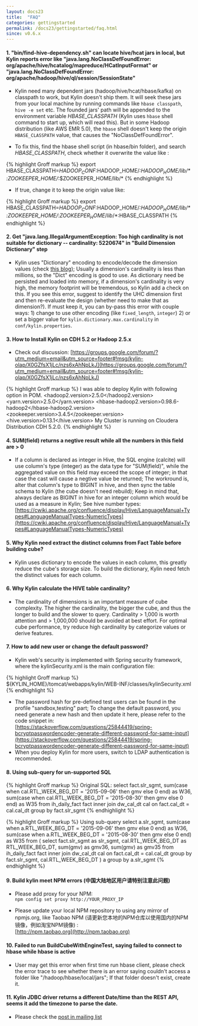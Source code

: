 ```yaml
---
layout: docs23
title:  "FAQ"
categories: gettingstarted
permalink: /docs23/gettingstarted/faq.html
since: v0.6.x
---
```


#### 1. "bin/find-hive-dependency.sh" can locate hive/hcat jars in local, but Kylin reports error like "java.lang.NoClassDefFoundError: org/apache/hive/hcatalog/mapreduce/HCatInputFormat" or "java.lang.NoClassDefFoundError: org/apache/hadoop/hive/ql/session/SessionState"

  * Kylin need many dependent jars (hadoop/hive/hcat/hbase/kafka) on classpath to work, but Kylin doesn't ship them. It will seek these jars from your local machine by running commands like `hbase classpath`, `hive -e set` etc. The founded jars' path will be appended to the environment variable *HBASE_CLASSPATH* (Kylin uses `hbase` shell command to start up, which will read this). But in some Hadoop distribution (like AWS EMR 5.0), the `hbase` shell doesn't keep the origin `HBASE_CLASSPATH` value, that causes the "NoClassDefFoundError".

  * To fix this, find the hbase shell script (in hbase/bin folder), and search *HBASE_CLASSPATH*, check whether it overwrite the value like :

  {% highlight Groff markup %}
  export HBASE_CLASSPATH=$HADOOP_CONF:$HADOOP_HOME/*:$HADOOP_HOME/lib/*:$ZOOKEEPER_HOME/*:$ZOOKEEPER_HOME/lib/*
  {% endhighlight %}

  * If true, change it to keep the origin value like:

   {% highlight Groff markup %}
  export HBASE_CLASSPATH=$HADOOP_CONF:$HADOOP_HOME/*:$HADOOP_HOME/lib/*:$ZOOKEEPER_HOME/*:$ZOOKEEPER_HOME/lib/*:$HBASE_CLASSPATH
  {% endhighlight %}

#### 2. Get "java.lang.IllegalArgumentException: Too high cardinality is not suitable for dictionary -- cardinality: 5220674" in "Build Dimension Dictionary" step

  * Kylin uses "Dictionary" encoding to encode/decode the dimension values (check [this blog](/blog/2015/08/13/kylin-dictionary/)); Usually a dimension's cardinality is less than millions, so the "Dict" encoding is good to use. As dictionary need be persisted and loaded into memory, if a dimension's cardinality is very high, the memory footprint will be tremendous, so Kylin add a check on this. If you see this error, suggest to identify the UHC dimension first and then re-evaluate the design (whether need to make that as dimension?). If must keep it, you can by-pass this error with couple ways: 1) change to use other encoding (like `fixed_length`, `integer`) 2) or set a bigger value for `kylin.dictionary.max.cardinality` in `conf/kylin.properties`.


#### 3. How to Install Kylin on CDH 5.2 or Hadoop 2.5.x

  * Check out discussion: [https://groups.google.com/forum/?utm_medium=email&utm_source=footer#!msg/kylin-olap/X0GZfsX1jLc/nzs6xAhNpLkJ](https://groups.google.com/forum/?utm_medium=email&utm_source=footer#!msg/kylin-olap/X0GZfsX1jLc/nzs6xAhNpLkJ)

  {% highlight Groff markup %}
  I was able to deploy Kylin with following option in POM.
  <hadoop2.version>2.5.0</hadoop2.version>
  <yarn.version>2.5.0</yarn.version>
  <hbase-hadoop2.version>0.98.6-hadoop2</hbase-hadoop2.version>
  <zookeeper.version>3.4.5</zookeeper.version>
  <hive.version>0.13.1</hive.version>
  My Cluster is running on Cloudera Distribution CDH 5.2.0.
  {% endhighlight %}


#### 4. SUM(field) returns a negtive result while all the numbers in this field are > 0
  * If a column is declared as integer in Hive, the SQL engine (calcite) will use column's type (integer) as the data type for "SUM(field)", while the aggregated value on this field may exceed the scope of integer; in that case the cast will cause a negtive value be returned; The workround is, alter that column's type to BIGINT in hive, and then sync the table schema to Kylin (the cube doesn't need rebuild); Keep in mind that, always declare as BIGINT in hive for an integer column which would be used as a measure in Kylin; See hive number types: [https://cwiki.apache.org/confluence/display/Hive/LanguageManual+Types#LanguageManualTypes-NumericTypes](https://cwiki.apache.org/confluence/display/Hive/LanguageManual+Types#LanguageManualTypes-NumericTypes)

#### 5. Why Kylin need extract the distinct columns from Fact Table before building cube?
  * Kylin uses dictionary to encode the values in each column, this greatly reduce the cube's storage size. To build the dictionary, Kylin need fetch the distinct values for each column.

#### 6. Why Kylin calculate the HIVE table cardinality?
  * The cardinality of dimensions is an important measure of cube complexity. The higher the cardinality, the bigger the cube, and thus the longer to build and the slower to query. Cardinality > 1,000 is worth attention and > 1,000,000 should be avoided at best effort. For optimal cube performance, try reduce high cardinality by categorize values or derive features.

#### 7. How to add new user or change the default password?
  * Kylin web's security is implemented with Spring security framework, where the kylinSecurity.xml is the main configuration file:

   {% highlight Groff markup %}
   ${KYLIN_HOME}/tomcat/webapps/kylin/WEB-INF/classes/kylinSecurity.xml
   {% endhighlight %}

  * The password hash for pre-defined test users can be found in the profile "sandbox,testing" part; To change the default password, you need generate a new hash and then update it here, please refer to the code snippet in: [https://stackoverflow.com/questions/25844419/spring-bcryptpasswordencoder-generate-different-password-for-same-input](https://stackoverflow.com/questions/25844419/spring-bcryptpasswordencoder-generate-different-password-for-same-input)
  * When you deploy Kylin for more users, switch to LDAP authentication is recommended.

#### 8. Using sub-query for un-supported SQL

{% highlight Groff markup %}
Original SQL:
select fact.slr_sgmt,
sum(case when cal.RTL_WEEK_BEG_DT = '2015-09-06' then gmv else 0 end) as W36,
sum(case when cal.RTL_WEEK_BEG_DT = '2015-08-30' then gmv else 0 end) as W35
from ih_daily_fact fact
inner join dw_cal_dt cal on fact.cal_dt = cal.cal_dt
group by fact.slr_sgmt
{% endhighlight %}

{% highlight Groff markup %}
Using sub-query
select a.slr_sgmt,
sum(case when a.RTL_WEEK_BEG_DT = '2015-09-06' then gmv else 0 end) as W36,
sum(case when a.RTL_WEEK_BEG_DT = '2015-08-30' then gmv else 0 end) as W35
from (
    select fact.slr_sgmt as slr_sgmt,
    cal.RTL_WEEK_BEG_DT as RTL_WEEK_BEG_DT,
    sum(gmv) as gmv36,
    sum(gmv) as gmv35
    from ih_daily_fact fact
    inner join dw_cal_dt cal on fact.cal_dt = cal.cal_dt
    group by fact.slr_sgmt, cal.RTL_WEEK_BEG_DT
) a
group by a.slr_sgmt
{% endhighlight %}

#### 9. Build kylin meet NPM errors (中国大陆地区用户请特别注意此问题)

  * Please add proxy for your NPM:  
  `npm config set proxy http://YOUR_PROXY_IP`

  * Please update your local NPM repository to using any mirror of npmjs.org, like Taobao NPM (请更新您本地的NPM仓库以使用国内的NPM镜像，例如淘宝NPM镜像) :  
  [http://npm.taobao.org](http://npm.taobao.org)

#### 10. Failed to run BuildCubeWithEngineTest, saying failed to connect to hbase while hbase is active
  * User may get this error when first time run hbase client, please check the error trace to see whether there is an error saying couldn't access a folder like "/hadoop/hbase/local/jars"; If that folder doesn't exist, create it.

#### 11. Kylin JDBC driver returns a different Date/time than the REST API, seems it add the timezone to parse the date.
  * Please check the [post in mailing list](http://apache-kylin.74782.x6.nabble.com/JDBC-query-result-Date-column-get-wrong-value-td5370.html)


